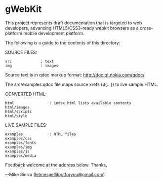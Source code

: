 # gWebKit

This project represents draft documentation that is targeted to web
developers, advancing HTML5/CSS3-ready webkit browsers as a
cross-platform mobile development platform.

The following is a guide to the contents of this directory:

SOURCE FILES:

	src				: text
	img				: images

Source text is in qdoc markup format: http://doc.qt.nokia.com/qdoc/

The src/examples.qdoc file maps source xrefs (\l{...}) to live sample
HTML.

CONVERTED HTML:

	html				: index.html lists available contents
	html/images
	html/scripts
	html/style

LIVE SAMPLE FILES:

	examples			: HTML files
	examples/css
	examples/fonts
	examples/img
	examples/js
	examples/media

Feedback welcome at the address below. Thanks,

--Mike Sierra (letmespellitoutforyou@gmail.com)
